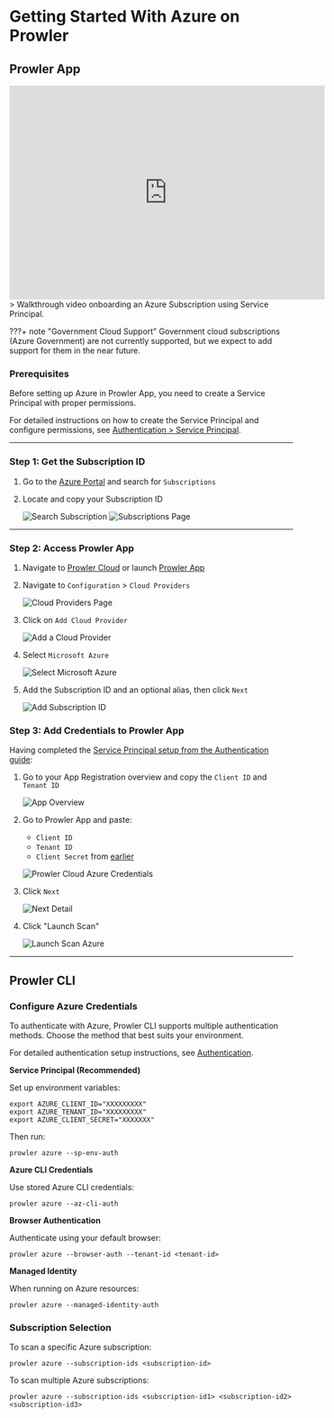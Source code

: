 # Getting Started With Azure on Prowler

## Prowler App

<iframe width="560" height="380" src="https://www.youtube-nocookie.com/embed/v1as8vTFlMg" title="Prowler Cloud Onboarding Azure" frameborder="0" allow="accelerometer; autoplay; clipboard-write; encrypted-media; gyroscope; picture-in-picture" allowfullscreen="1"></iframe>
> Walkthrough video onboarding an Azure Subscription using Service Principal.


???+ note "Government Cloud Support"
    Government cloud subscriptions (Azure Government) are not currently supported, but we expect to add support for them in the near future.

### Prerequisites

Before setting up Azure in Prowler App, you need to create a Service Principal with proper permissions.

For detailed instructions on how to create the Service Principal and configure permissions, see [Authentication > Service Principal](./authentication.md#service-principal-application-authentication-recommended).

---

### Step 1: Get the Subscription ID

1. Go to the [Azure Portal](https://portal.azure.com/#home) and search for `Subscriptions`
2. Locate and copy your Subscription ID

    ![Search Subscription](./img/search-subscriptions.png)
    ![Subscriptions Page](./img/get-subscription-id.png)

---

### Step 2: Access Prowler App

1. Navigate to [Prowler Cloud](https://cloud.prowler.com/) or launch [Prowler App](../prowler-app.md)
2. Navigate to `Configuration` > `Cloud Providers`

    ![Cloud Providers Page](../img/cloud-providers-page.png)

3. Click on `Add Cloud Provider`

    ![Add a Cloud Provider](../img/add-cloud-provider.png)

4. Select `Microsoft Azure`

    ![Select Microsoft Azure](./img/select-azure-prowler-cloud.png)

5. Add the Subscription ID and an optional alias, then click `Next`

    ![Add Subscription ID](./img/add-subscription-id.png)

### Step 3: Add Credentials to Prowler App

Having completed the [Service Principal setup from the Authentication guide](./authentication.md#service-principal-application-authentication-recommended):

1. Go to your App Registration overview and copy the `Client ID` and `Tenant ID`

    ![App Overview](./img/app-overview.png)

2. Go to Prowler App and paste:

    - `Client ID`
    - `Tenant ID`
    - `Client Secret` from [earlier](./authentication.md#service-principal-application-authentication-recommended)

    ![Prowler Cloud Azure Credentials](./img/add-credentials-azure-prowler-cloud.png)

3. Click `Next`

    ![Next Detail](./img/click-next-azure.png)

4. Click "Launch Scan"

    ![Launch Scan Azure](./img/launch-scan.png)

---

## Prowler CLI

### Configure Azure Credentials

To authenticate with Azure, Prowler CLI supports multiple authentication methods. Choose the method that best suits your environment.

For detailed authentication setup instructions, see [Authentication](./authentication.md).

**Service Principal (Recommended)**

Set up environment variables:

```console
export AZURE_CLIENT_ID="XXXXXXXXX"
export AZURE_TENANT_ID="XXXXXXXXX"
export AZURE_CLIENT_SECRET="XXXXXXX"
```

Then run:

```console
prowler azure --sp-env-auth
```

**Azure CLI Credentials**

Use stored Azure CLI credentials:

```console
prowler azure --az-cli-auth
```

**Browser Authentication**

Authenticate using your default browser:

```console
prowler azure --browser-auth --tenant-id <tenant-id>
```

**Managed Identity**

When running on Azure resources:

```console
prowler azure --managed-identity-auth
```

### Subscription Selection

To scan a specific Azure subscription:

```console
prowler azure --subscription-ids <subscription-id>
```

To scan multiple Azure subscriptions:

```console
prowler azure --subscription-ids <subscription-id1> <subscription-id2> <subscription-id3>
```
